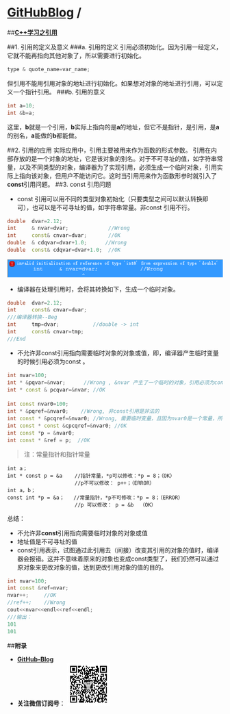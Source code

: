 [**GitHubBlog**](https://github.com/bbxytl/bbxytl.github.com/tree/master/blog#home--githubblog) /
=====

##[**C++学习之引用**](https://github.com/bbxytl/bbxytl.github.com/blob/master/blog/pages/2_C++学习之引用.md#githubblog-)

##1. 引用的定义及意义
###a. 引用的定义
引用必须初始化。因为引用一经定义，它就不能再指向其他对象了，所以需要进行初始化。
```cpp
type & quote_name=var_name;
```
但引用不能用引用对象的地址进行初始化。如果想对对象的地址进行引用，可以定义一个指针引用。
###b. 引用的意义
```cpp
int a=10;
int &b=a;
```
这里，**b**就是一个引用，**b**实际上指向的是**a**的地址，但它不是指针，是引用，是**a**的别名，**a**能做的**b**都能做。

##2. 引用的应用
实际应用中，引用主要被用来作为函数的形式参数。
引用在内部存放的是一个对象的地址，它是该对象的别名。对于不可寻址的值，如字符串常量，以及不同类型的对象，编译器为了实现引用，必须生成一个临时对象，引用实际上指向该对象，但用户不能访问它。这时当引用用来作为函数形参时就引入了**const**引用问题。
##3. const 引用问题
- const 引用可以用不同的类型对象初始化（只要类型之间可以默认转换即可），也可以是不可寻址的值，如字符串常量。非const 引用不行。

```cpp
double  dvar=2.12;
int     & nvar=dvar;             //Wrong
int     const& cnvar=dvar;       //OK
double  & cdqvar=dvar+1.0;      //Wrong
double  const& cdqvar=dvar+1.0;  //OK
```
![](./images/blog_2/1_invalid.png)
- 编译器在处理引用时，会将其转换如下，生成一个临时对象。

```cpp
double  dvar=2.12;
int     const& cnvar=dvar;
///编译器转换--Beg
int     tmp=dvar;           //double -> int
int     const& cnvar=tmp; 
///End
```
- 不允许非const引用指向需要临时对象的对象或值，即，编译器产生临时变量的时候引用必须为const 。

```cpp
int nvar=100;
int * &pqvar=&nvar;      //Wrong , &nvar 产生了一个临时的对象，引用必须为const
int * const & pcqvar=&nvar; //OK

int const nvar0=100;
int * &pqref=&nvar0;    //Wrong, 非const引用是非法的
int const * &pcqref=&nvar0; //Wrong, 需要临时变量，且因为nvar0是一个常量，所以需要一个常量指针，以确保不能修改nvar0的值，而pcqref是一个非常量指针
int const * const &cpcqref=&nvar0; //OK
int const *p = &nvar0;
int const * &ref = p;  //OK
```
>注：常量指针和指针常量
```
int a；
int * const p = &a    //指针常量，*p可以修改：*p = 8；（OK）
                      //p不可以修改： p++；（ERROR）
int a，b；
const int *p = &a；   //常量指针，*p不可修改：*p = 8；（ERROR）
                      //p 可以修改： p = &b  （OK）
```

总结：
- 不允许非**const**引用指向需要临时对象的对象或值
- 地址值是不可寻址的值
- const引用表示，试图通过此引用去（间接）改变其引用的对象的值时，编译器会报错。这并不意味着原来的对象也变成const类型了，我们仍然可以通过原对象来更改对象的值，达到更改引用对象的值的目的。

```cpp
int nvar=100;
int const &ref=nvar;
nvar++;     //OK
//ref++;    //Wrong
cout<<nvar<<endl<<ref<<endl;
///输出：
101
101
```





##**附录**
- **[GitHub-Blog](http://bbxytl.github.io/)**
- **关注微信订阅号**：
![关注微信订阅号](./images/qrcodes/qrcode_100.jpg)